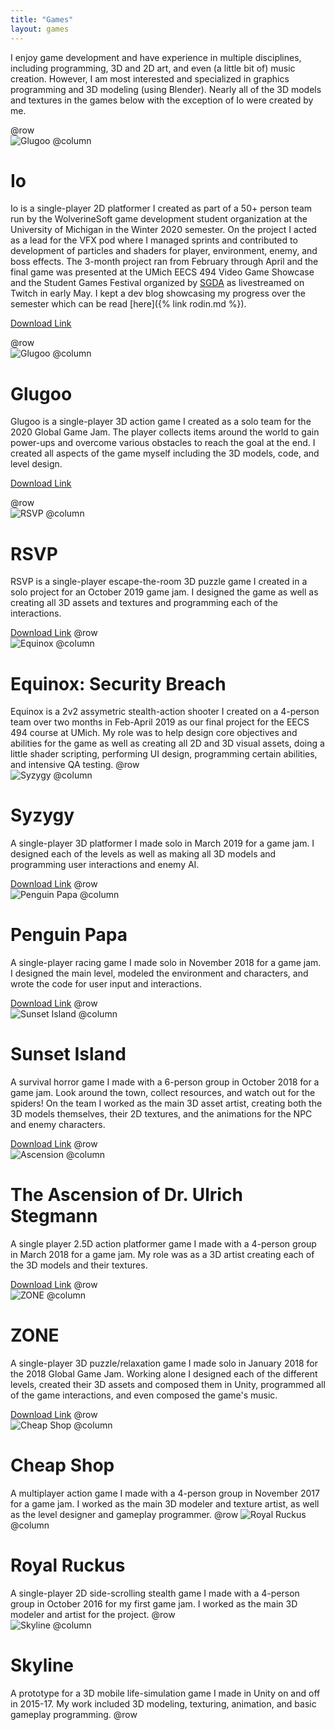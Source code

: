 ```yaml
---
title: "Games"
layout: games
---
```


I enjoy game development and have experience in multiple disciplines, including programming, 3D and 2D art, and even (a little bit of) music creation. However, I am most interested and specialized in graphics programming and 3D modeling (using Blender). Nearly all of the 3D models and textures in the games below with the exception of Io were created by me.

@row  
![Glugoo](https://riopelle.me/assets/pics/io.png)
@column
# Io
Io is a single-player 2D platformer I created as part of a 50+ person team run by the WolverineSoft game development student organization at the University of Michigan in the Winter 2020 semester. On the project I acted as a lead for the VFX pod where I managed sprints and contributed to development of particles and shaders for player, environment, enemy, and boss effects. The 3-month project ran from February through April and the final game was presented at the UMich EECS 494 Video Game Showcase and the Student Games Festival organized by [SGDA](https://sgda.io) as livestreamed on Twitch in early May. I kept a dev blog showcasing my progress over the semester which can be read [here]({% link rodin.md %}).

[Download Link](https://wolverinesoft-studio.itch.io/io)

@row  
![Glugoo](https://riopelle.me/assets/pics/glugoo.png)
@column
# Glugoo
Glugoo is a single-player 3D action game I created as a solo team for the 2020 Global Game Jam. The player collects items around the world to gain power-ups and overcome various obstacles to reach the goal at the end. I created all aspects of the game myself including the 3D models, code, and level design.

[Download Link](https://ariopelle.itch.io/glugoo)

@row  
![RSVP](https://riopelle.me/assets/pics/rsvp.png)
@column
# RSVP
RSVP is a single-player escape-the-room 3D puzzle game I created in a solo project for an October 2019 game jam. I designed the game as well as creating all 3D assets and textures and programming each of the interactions.

[Download Link](https://ariopelle.itch.io/rsvp)
@row  
![Equinox](https://riopelle.me/assets/pics/equinox.png)
@column
# Equinox: Security Breach
Equinox is a 2v2 assymetric stealth-action shooter I created on a 4-person team over two months in Feb-April 2019 as our final project for the EECS 494 course at UMich. My role was to help design core objectives and abilities for the game as well as creating all 2D and 3D visual assets, doing a little shader scripting, performing UI design, programming certain abilities, and intensive QA testing.
@row  
![Syzygy](https://riopelle.me/assets/pics/syzygy.png)
@column
# Syzygy
A single-player 3D platformer I made solo in March 2019 for a game jam. I designed each of the levels as well as making all 3D models and programming user interactions and enemy AI.

[Download Link](https://wsoft.itch.io/syzygy)
@row  
![Penguin Papa](https://riopelle.me/assets/pics/peng.png)
@column
# Penguin Papa
A single-player racing game I made solo in November 2018 for a game jam. I designed the main level, modeled the environment and characters, and wrote the code for user input and interactions.

[Download Link](https://wsoft.itch.io/penguin-papa)
@row  
![Sunset Island](https://riopelle.me/assets/pics/sunset.png)
@column
# Sunset Island
A survival horror game I made with a 6-person group in October 2018 for a game jam. Look around the town, collect resources, and watch out for the spiders! On the team I worked as the main 3D asset artist, creating both the 3D models themselves, their 2D textures, and the animations for the NPC and enemy characters.

[Download Link](https://wsoft.itch.io/sunset-island)
@row  
![Ascension](https://riopelle.me/assets/pics/ascension.png)
@column
# The Ascension of Dr. Ulrich Stegmann
A single player 2.5D action platformer game I made with a 4-person group in March 2018 for a game jam. My role was as a 3D artist creating each of the 3D models and their textures.

[Download Link](https://wsoft.itch.io/the-ascension-of-dr-ulrich-stegmann)
@row  
![ZONE](https://riopelle.me/assets/pics/zone.png)
@column
# ZONE
A single-player 3D puzzle/relaxation game I made solo in January 2018 for the 2018 Global Game Jam. Working alone I designed each of the different levels, created their 3D assets and composed them in Unity, programmed all of the game interactions, and even composed the game's music.

[Download Link](https://ariopelle.itch.io/zone)
@row  
![Cheap Shop](https://riopelle.me/assets/pics/cheapshop.png)
@column
# Cheap Shop
A multiplayer action game I made with a 4-person group in November 2017 for a game jam. I worked as the main 3D modeler and texture artist, as well as the level designer and gameplay programmer.
@row
![Royal Ruckus](https://riopelle.me/assets/pics/ruckus.png)
@column
# Royal Ruckus
A single-player 2D side-scrolling stealth game I made with a 4-person group in October 2016 for my first game jam. I worked as the main 3D modeler and artist for the project.
@row  
![Skyline](https://riopelle.me/assets/pics/skyline.png)
@column
# Skyline
A prototype for a 3D mobile life-simulation game I made in Unity on and off in 2015-17. My work included 3D modeling, texturing, animation, and basic gameplay programming.
@row  
